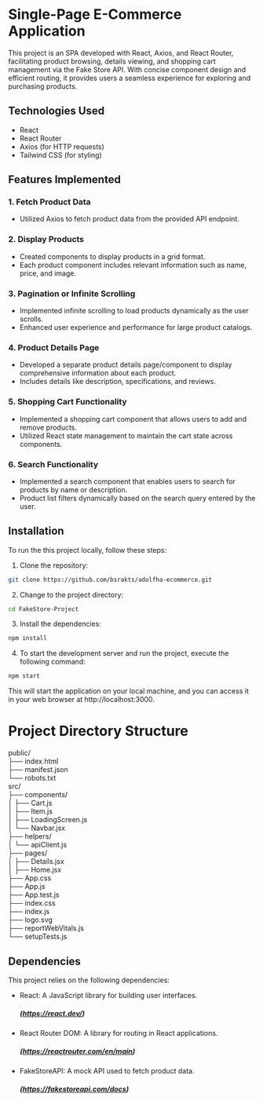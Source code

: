 # Single-Page E-Commerce Application
This project is an SPA developed with React, Axios, and React Router, facilitating product browsing, details viewing, and shopping cart management via the Fake Store API. With concise component design and efficient routing, it provides users a seamless experience for exploring and purchasing products.

## Technologies Used
- React
- React Router
- Axios (for HTTP requests)
- Tailwind CSS (for styling)

## Features Implemented

### 1. Fetch Product Data
- Utilized Axios to fetch product data from the provided API endpoint.

### 2. Display Products
- Created components to display products in a grid format.
- Each product component includes relevant information such as name, price, and image.

### 3. Pagination or Infinite Scrolling
- Implemented infinite scrolling to load products dynamically as the user scrolls.
- Enhanced user experience and performance for large product catalogs.

### 4. Product Details Page
- Developed a separate product details page/component to display comprehensive information about each product.
- Includes details like description, specifications, and reviews.

### 5. Shopping Cart Functionality
- Implemented a shopping cart component that allows users to add and remove products.
- Utilized React state management to maintain the cart state across components.

### 6. Search Functionality
- Implemented a search component that enables users to search for products by name or description.
- Product list filters dynamically based on the search query entered by the user.


## Installation

To run the this project locally, follow these steps:

1. Clone the repository:
```bash
git clone https://github.com/bsrakts/adolfha-ecommerce.git
```


2. Change to the project directory:

```bash
cd FakeStore-Project
``` 

3. Install the dependencies:

```bash
npm install
``` 

4. To start the development server and run the project, execute the following command:

```bash
npm start
``` 

This will start the application on your local machine, and you can access it in your web browser at http://localhost:3000.

# Project Directory Structure
public/ <br>
├── index.html <br>
├── manifest.json <br>
└── robots.txt <br> 
src/ <br>
├── components/ <br>
│   ├── Cart.js <br>
│   ├── Item.js <br>
│   ├── LoadingScreen.js <br>
│   └── Navbar.jsx <br>
├── helpers/ <br>
│   └── apiClient.js  <br>
├── pages/ <br>
│   ├── Details.jsx <br>
│   ├── Home.jsx <br>
├── App.css <br>
├── App.js <br>
├── App.test.js <br>
├── index.css <br>
├── index.js <br>
├── logo.svg <br>
├── reportWebVitals.js <br>
└── setupTests.js <br>

    
## Dependencies

This project relies on the following dependencies:

- React: A JavaScript library for building user interfaces.
   ##### (https://react.dev/)
- React Router DOM: A library for routing in React applications. 
   ##### (https://reactrouter.com/en/main)
- FakeStoreAPI: A mock API used to fetch product data.
  ##### (https://fakestoreapi.com/docs)
